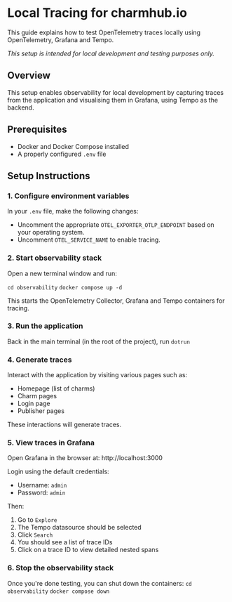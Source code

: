 # Local Tracing for charmhub.io

This guide explains how to test OpenTelemetry traces locally using OpenTelemetry, Grafana and Tempo. 

*This setup is intended for local development and testing purposes only.*

## Overview

This setup enables observability for local development by capturing traces from the application and visualising them in Grafana, using Tempo as the backend.

## Prerequisites

- Docker and Docker Compose installed
- A properly configured `.env` file

## Setup Instructions

### 1. Configure environment variables

In your `.env` file, make the following changes:

- Uncomment the appropriate `OTEL_EXPORTER_OTLP_ENDPOINT` based on your operating system.
- Uncomment `OTEL_SERVICE_NAME` to enable tracing.

### 2. Start observability stack

Open a new terminal window and run:

`cd observability`
`docker compose up -d`

This starts the OpenTelemetry Collector, Grafana and Tempo containers for tracing.

### 3. Run the application

Back in the main terminal (in the root of the project), run `dotrun`

### 4. Generate traces

Interact with the application by visiting various pages such as:

- Homepage (list of charms)
- Charm pages
- Login page
- Publisher pages

These interactions will generate traces.

### 5. View traces in Grafana

Open Grafana in the browser at: http://localhost:3000

Login using the default credentials:

- Username: `admin`
- Password: `admin`

Then:
1. Go to `Explore`
2. The Tempo datasource should be selected
3. Click `Search`
4. You should see a list of trace IDs
5. Click on a trace ID to view detailed nested spans

### 6. Stop the observability stack
Once you're done testing, you can shut down the containers:
`cd observability`
`docker compose down`

